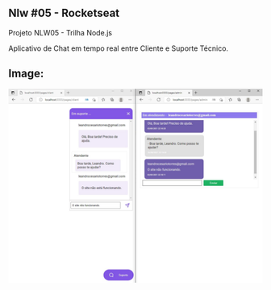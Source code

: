 ## Nlw #05 - Rocketseat

Projeto NLW05 - Trilha Node.js

Aplicativo de Chat em tempo real entre Cliente e Suporte Técnico.



## Image: 

![plot](.\images\nlw05-chat.jpg)

